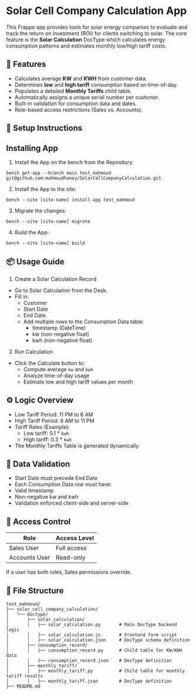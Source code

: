 # Solar Cell Company Calculation App

This Frappe app provides tools for solar energy companies to evaluate and track the return on investment (ROI) for clients switching to solar. The core feature is the **Solar Calculation** DocType which calculates energy consumption patterns and estimates monthly low/high tariff costs.

## 🚀 Features

- Calculates average **KW** and **KWH** from customer data.
- Determines **low** and **high tariff** consumption based on time-of-day.
- Populates a detailed **Monthly Tariffs** child table.
- Automatically assigns a unique serial number per customer.
- Built-in validation for consumption data and dates.
- Role-based access restrictions (Sales vs. Accounts).


## 🔧 Setup Instructions

## Installing App

1. Install the App on the bench from the Repository:

```
bench get-app --branch main test_mahmoud git@github.com:mahmoudhaney/SolarCellCompanyCalculation.git
```

2. Install the App to the site:

```
bench --site [site-name] install-app test_mahmoud
```

3. Migrate the changes:

```
bench --site [site-name] migrate
```

4. Build the App:

```
bench --site [site-name] build
```

## 📦 Usage Guide
1. Create a Solar Calculation Record
- Go to Solar Calculation from the Desk.
- Fill in:
  - Customer
  - Start Date
  - End Date
  - Add multiple rows to the Consumption Data table:
    - timestamp (DateTime)
    - kw (non-negative float)
    - kwh (non-negative float)

2. Run Calculation
- Click the Calculate button to:
  - Compute average `kw` and `kwh`
  - Analyze time-of-day usage
  - Estimate low and high tariff values per month

## ⚙️ Logic Overview
- Low Tariff Period: 11 PM to 6 AM
- High Tariff Period: 6 AM to 11 PM
- Tariff Rates (Example):
  - Low tariff: 0.1 * `kwh`
  - High tariff: 0.3 * `kwh`
- The Monthly Tariffs Table is generated dynamically.

## 🧪 Data Validation
- Start Date must precede End Date
- Each Consumption Data row must have:
- Valid timestamp
- Non-negative kw and kwh
- Validation enforced client-side and server-side

## 🔐 Access Control
| Role | Access Level |
| -------- | ------- |
| Sales User | Full access |
| Accounts User | Read-only |


If a user has both roles, Sales permissions override.

## 📁 File Structure
```text
test_mahmoud/
├── solar_cell_company_calculation/
│   └── doctype/
│       ├── solar_calculation/
│       │   ├── solar_calculation.py       # Main DocType backend logic
│       │   ├── solar_calculation.js       # Frontend form script
│       │   ├── solar_calculation.json     # DocType schema definition
│       ├── consumption_record/
│       │   ├── consumption_record.py      # Child table for KW/KWH data
│       │   ├── consumption_record.json    # DocType definition
│       ├── monthly_tariff/
│       │   ├── monthly_tariff.py          # Child table for monthly tariff results
│       │   ├── monthly_tariff.json        # DocType definition
├── README.md  
